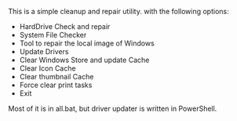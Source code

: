 This is a simple cleanup and repair utility. with the following options:

* HardDrive Check and repair
* System File Checker
* Tool to repair the local image of Windows
* Update Drivers
* Clear Windows Store and update Cache
* Clear Icon Cache
* Clear thumbnail Cache
* Force clear print tasks
* Exit

Most of it is in all.bat, but driver updater is written in PowerShell.
